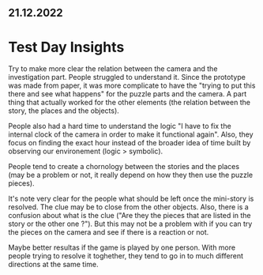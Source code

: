 ## 21.12.2022
# Test Day Insights

Try to make more clear the relation between the camera and the investigation part. People struggled to understand it. Since the prototype was made from paper, it was more complicate to have the "trying to put this there and see what happens" for the puzzle parts and the camera. A part thing that actually worked for the other elements (the relation between the story, the places and the objects).

People also had a hard time to understand the logic "I have to fix the internal clock of the camera in order to make it functional again". Also, they focus on finding the exact hour instead of the broader idea of time built by observing our environement (logic > symbolic).

People tend to create a chornology between the stories and the places (may be a problem or not, it really depend on how they then use the puzzle pieces).

It's note very clear for the people what should be left once the mini-story is resolved. The clue may be to close from the other objects. Also, there is a confusion about what is the clue ("Are they the pieces that are listed in the story or the other one ?"). But this may not be a problem with if you can try the pieces on the camera and see if there is a reaction or not.

Maybe better resultas if the game is played by one person. With more people trying to resolve it toghether, they tend to go in to much different directions at the same time.

